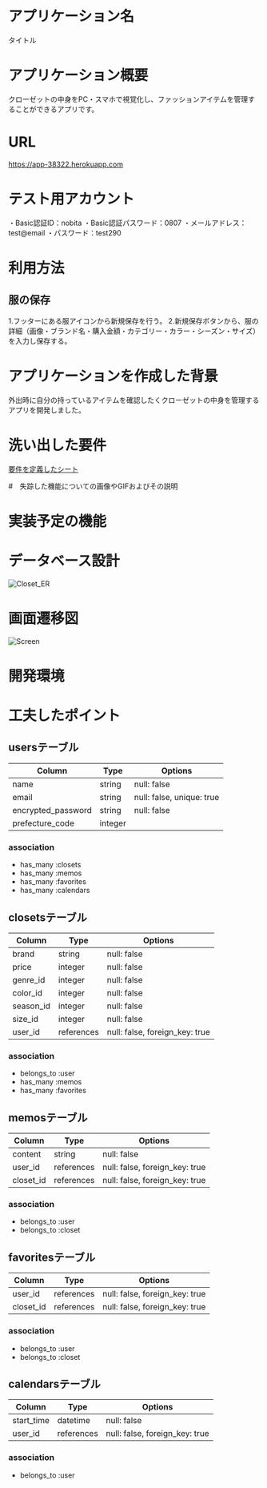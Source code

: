 # アプリケーション名
タイトル

# アプリケーション概要
クローゼットの中身をPC・スマホで視覚化し、ファッションアイテムを管理することができるアプリです。

# URL
https://app-38322.herokuapp.com

# テスト用アカウント
・Basic認証ID：nobita
・Basic認証パスワード：0807
・メールアドレス：test@email
・パスワード：test290

# 利用方法

## 服の保存
1.フッターにある服アイコンから新規保存を行う。
2.新規保存ボタンから、服の詳細（画像・ブランド名・購入金額・カテゴリー・カラー・シーズン・サイズ）を入力し保存する。

# アプリケーションを作成した背景
外出時に自分の持っているアイテムを確認したくクローゼットの中身を管理するアプリを開発しました。

# 洗い出した要件
[要件を定義したシート](https://docs.google.com/spreadsheets/d/1qFj1h-h8T4_inN-g-0uMeaXYFrt2IoJgWKWf-TA8VkY/edit#gid=982722306)

#　失踪した機能についての画像やGIFおよびその説明

# 実装予定の機能

# データベース設計
![Closet_ER](https://user-images.githubusercontent.com/109210394/187550180-6f345ecd-ad58-421b-822f-f592575d3459.png)

# 画面遷移図
![Screen](https://user-images.githubusercontent.com/109210394/188127430-1dc9e2c2-34ae-4074-a2ae-247a528dfc9c.png)

# 開発環境

# 工夫したポイント

## usersテーブル

| Column            | Type    | Options                   |
| ----------------- | ------- | ------------------------- |
|name               | string  | null: false               |
|email              | string  | null: false, unique: true |
|encrypted_password | string  | null: false               |
|prefecture_code    | integer |                           |

### association
- has_many :closets
- has_many :memos
- has_many :favorites
- has_many :calendars


## closetsテーブル

| Column    | Type       | Options                        |
| --------- | ---------- | ------------------------------ |
| brand     | string     | null: false                    |
| price     | integer    | null: false                    |
| genre_id  | integer    | null: false                    |
| color_id  | integer    | null: false                    |
| season_id | integer    | null: false                    |
| size_id   | integer    | null: false                    |
| user_id   | references | null: false, foreign_key: true |

### association
- belongs_to :user
- has_many :memos
- has_many :favorites


## memosテーブル

| Column   | Type       | Options                        |
| -------- | ---------- | ------------------------------ |
|content   | string     | null: false                    |
|user_id   | references | null: false, foreign_key: true |
|closet_id | references | null: false, foreign_key: true |

### association
- belongs_to :user
- belongs_to :closet


## favoritesテーブル

| Column   | Type       | Options                        |
| -------- | ---------- | ------------------------------ |
|user_id   | references | null: false, foreign_key: true |
|closet_id | references | null: false, foreign_key: true |

### association
- belongs_to :user
- belongs_to :closet


## calendarsテーブル

| Column    | Type       | Options                        |
| --------- | ---------- | ------------------------------ |
|start_time | datetime   | null: false                    |
|user_id    | references | null: false, foreign_key: true |

### association
- belongs_to :user